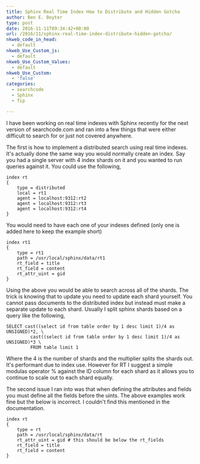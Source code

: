 ```yaml
---
title: Sphinx Real Time Index How to Distribute and Hidden Gotcha
author: Ben E. Boyter
type: post
date: 2016-11-11T09:34:42+00:00
url: /2016/11/sphinx-real-time-index-distribute-hidden-gotcha/
nkweb_code_in_head:
  - default
nkweb_Use_Custom_js:
  - default
nkweb_Use_Custom_Values:
  - default
nkweb_Use_Custom:
  - 'false'
categories:
  - searchcode
  - Sphinx
  - Tip

---
```

I have been working on real time indexes with Sphinx recently for the next version of searchcode.com and ran into a few things that were either difficult to search for or just not covered anywhere.

The first is how to implement a distributed search using real time indexes. It's actually done the same way you would normally create an index. Say you had a single server with 4 index shards on it and you wanted to run queries against it. You could use the following,

```
index rt
{
    type = distributed
    local = rt1
    agent = localhost:9312:rt2
    agent = localhost:9312:rt3
    agent = localhost:9312:rt4
}

```

You would need to have each one of your indexes defined (only one is added here to keep the example short)

```
index rt1
{
    type = rt1
    path = /usr/local/sphinx/data/rt1
    rt_field = title
    rt_field = content
    rt_attr_uint = gid
}

```

Using the above you would be able to search across all of the shards. The trick is knowing that to update you need to update each shard yourself. You cannot pass documents to the distributed index but instead must make a separate update to each shard. Usually I split sphinx shards based on a query like the following,

```
SELECT cast((select id from table order by 1 desc limit 1)/4 as UNSIGNED)*2, \
         cast((select id from table order by 1 desc limit 1)/4 as UNSIGNED)*3 \
         FROM table limit 1

```

Where the 4 is the number of shards and the multiplier splits the shards out. It's performant due to index use. However for RT I suggest a simple modulas operator % against the ID column for each shard as it allows you to continue to scale out to each shard equally.

The second issue I ran into was that when defining the attributes and fields you must define all the fields before the uints. The above examples work fine but the below is incorrect. I couldn't find this mentioned in the documentation.

```
index rt
{
    type = rt
    path = /usr/local/sphinx/data/rt
    rt_attr_uint = gid # this should be below the rt_fields
    rt_field = title
    rt_field = content
}

```
